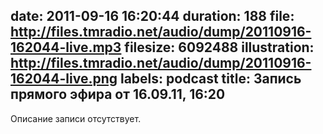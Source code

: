 date: 2011-09-16 16:20:44
duration: 188
file: http://files.tmradio.net/audio/dump/20110916-162044-live.mp3
filesize: 6092488
illustration: http://files.tmradio.net/audio/dump/20110916-162044-live.png
labels: podcast
title: Запись прямого эфира от 16.09.11, 16:20
---
Описание записи отсутствует.
